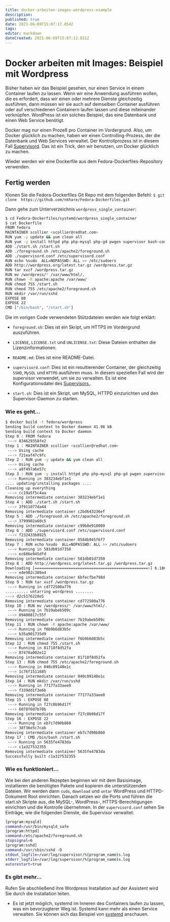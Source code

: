 ```yaml
---
title: docker-arbeiten-images-wordpress-example
description: 
published: true
date: 2021-06-09T15:07:17.854Z
tags: 
editor: markdown
dateCreated: 2021-06-09T15:07:12.831Z
---
```


# Docker arbeiten mit Images: Beispiel mit Wordpress

Bisher haben wir das Beispiel gesehen, nur einen Service in einem Container laufen zu lassen. Wenn wir eine Anwendung ausführen wollen, die es erfordert, dass wir einen oder mehrere Dienste gleichzeitig ausführen, dann müssen wir sie auch auf demselben Container ausführen oder auf verschiedenen Containern laufen lassen und diese miteinander verknüpfen. WordPress ist ein solches Beispiel, das eine Datenbank und einen Web Service benötigt.

Docker mag nur einen Prozeß pro Container im Vordergrund.
Also, um Docker glücklich zu machen, haben wir einen Controlling-Prozess, der die Datenbank und Web Services verwaltet.
Der Kontrollprozess ist in diesem Fall [Supervisord](http://supervisord.org/). Das ist ein Trick, den wir benutzen, um Docker glücklich zu machen.

Wieder werden wir eine Dockerfile aus dem Fedora-Dockerfiles-Repository verwenden.

## Fertig werden

Klonen Sie die Fedora-Dockerfiles Git Repo mit dem folgenden Befehl:
`$ git clone  https://github.com/nkhare/Fedora-Dockerfiles.git`

Dann gehe zum Unterverzeichnis `wordpress_single_container`:

```sh
$ cd Fedora-Dockerfiles/systemd/wordpress_single_container
$ cat Dockerfile
FROM fedora
MAINTAINER scollier <scollier@redhat.com>
RUN yum -y update && yum clean all
RUN yum -y install httpd php php-mysql php-gd pwgen supervisor bash-completion openssh-server psmisc tar && yum clean all
ADD ./start.sh /start.sh
ADD ./foreground.sh /etc/apache2/foreground.sh
ADD ./supervisord.conf /etc/supervisord.conf
RUN echo %sudo  ALL=NOPASSWD: ALL >> /etc/sudoers
ADD http://wordpress.org/latest.tar.gz /wordpress.tar.gz
RUN tar xvzf /wordpress.tar.gz
RUN mv /wordpress/* /var/www/html/.
RUN chown -R apache:apache /var/www/
RUN chmod 755 /start.sh
RUN chmod 755 /etc/apache2/foreground.sh
RUN mkdir /var/run/sshd
EXPOSE 80
EXPOSE 22
CMD ["/bin/bash", "/start.sh"]

```

Die im vorigen Code verwendeten Stützdateien werden wie folgt erklärt:

* `foreground.sh`: Dies ist ein Skript, um HTTPS im Vordergrund auszuführen.

* `LICENSE`, `LICENSE.txt` und `UNLICENSE.txt`: Diese Dateien enthalten die Lizenzinformationen.

* `README.md`: Dies ist eine README-Datei.

* `supervisord.conf`: Dies ist ein resultierender Container, der gleichzeitig `SSHD`, `MySQL` und `HTTPD` ausführen muss. In diesem speziellen Fall wird der supervisor verwendet, um sie zu verwalten. Es ist eine Konfigurationsdatei des [Supervisors.](http://supervisord.org/).

* `start.sh`: Dies ist ein Skript, um MySQL, HTTPD einzurichten und den Supervisor-Daemon zu starten.

### Wie es geht…

```sh
$ docker build -t fedora/wordpress
Sending build context to Docker daemon 41.98 kB
Sending build context to Docker daemon
Step 0 : FROM fedora
 ---> 834629358fe2
Step 1 : MAINTAINER scollier <scollier@redhat.com>
 ---> Using cache
 ---> f21eaf47c9fc
Step 2 : RUN yum -y update && yum clean all
 ---> Using cache
 ---> a8f497a6e57c
Step 3 : RUN yum -y install httpd php php-mysql php-gd pwgen supervisor bash-completion openssh-server psmisc tar && yum clean all
 ---> Running in 303234ebf1e1
.... updating/installing packages ....
Cleaning up everything
 ---> cc19a5f5c4aa
Removing intermediate container 303234ebf1e1
Step 4 : ADD ./start.sh /start.sh
 ---> 3f911077da44
Removing intermediate container c2bd643236ef
Step 5 : ADD ./foreground.sh /etc/apache2/foreground.sh
 ---> 3799902a60c5
Removing intermediate container c99b8e910009
Step 6 : ADD ./supervisord.conf /etc/supervisord.conf
 ---> f232433b8925
Removing intermediate container 0584b945f6f7
Step 7 : RUN echo %sudo  ALL=NOPASSWD: ALL >> /etc/sudoers
 ---> Running in 581db01d7350
 ---> ec686e945dfd
Removing intermediate container 581db01d7350
Step 8 : ADD http://wordpress.org/latest.tar.gz /wordpress.tar.gz
Downloading [==================================================>] 6.186 MB/6.186 MB
 ---> e4e902c389a4
Removing intermediate container 6bfecfbe798d
Step 9 : RUN tar xvzf /wordpress.tar.gz
 ---> Running in cd772500a776
.......... untarring wordpress ........
---> d2c5176228e5
Removing intermediate container cd772500a776
Step 10 : RUN mv /wordpress/* /var/www/html/.
 ---> Running in 7b19abeb509c
 ---> 09400817c55f
Removing intermediate container 7b19abeb509c
Step 11 : RUN chown -R apache:apache /var/www/
 ---> Running in f6b9b6d83b5c
 ---> b35a901735d9
Removing intermediate container f6b9b6d83b5c
Step 12 : RUN chmod 755 /start.sh
 ---> Running in 81718f8d52fa
 ---> 87470a002e12
Removing intermediate container 81718f8d52fa
Step 13 : RUN chmod 755 /etc/apache2/foreground.sh
 ---> Running in 040c09148e1c
 ---> 1c76f1511685
Removing intermediate container 040c09148e1c
Step 14 : RUN mkdir /var/run/sshd
 ---> Running in 77177a33aee0
 ---> f339dd1f3e6b
Removing intermediate container 77177a33aee0
Step 15 : EXPOSE 80
 ---> Running in f27c0b96d17f
 ---> 6078f0d7b70b
Removing intermediate container f27c0b96d17f
Step 16 : EXPOSE 22
 ---> Running in eb7c7d90b860
 ---> 38f36e5c7cab
Removing intermediate container eb7c7d90b860
Step 17 : CMD /bin/bash /start.sh
 ---> Running in 5635fe4783da
 ---> c1a327532355
Removing intermediate container 5635fe4783da
Successfully built c1a327532355

```

### Wie es funktioniert…

Wie bei den anderen Rezepten beginnen wir mit dem Basisimage, installieren die benötigten Pakete und kopieren die unterstützenden Dateien. Wir werden dann `sudo`, `download` und `untar` WordPress und HTTPD-Dokument Root einrichten. Danach setzen wir die Ports  und führen die start.sh Skripte aus, die MySQL-, WordPress-, HTTPS-Berechtigungen einrichten und die Kontrolle übernehmen. In der `supervisord.conf` sehen Sie Einträge, wie die folgenden Dienste, die Supervisor verwaltet:

```sh
[program:mysqld]
command=/usr/bin/mysqld_safe
[program:httpd]
command=/etc/apache2/foreground.sh
stopsignal=6
[program:sshd]
command=/usr/sbin/sshd -D
stdout_logfile=/var/log/supervisor/%(program_name)s.log
stderr_logfile=/var/log/supervisor/%(program_name)s.log
autorestart=true
```

### Es gibt mehr…

Rufen Sie abschließend ihre Wordpress Installation auf der Assistent wird Sie durch die Installation leiten.

* Es ist jetzt möglich, systemd im Inneren des Containers laufen zu lassen, was ein bevorzugterer Weg ist. Systemd kann mehr als einen Service verwalten. Sie können sich das Beispiel von [systemd](https://github.com/fedora-cloud/Fedora-Dockerfiles/tree/master/systemd) anschauen.
